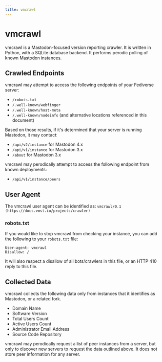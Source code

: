 ```yaml
---
title: vmcrawl
---
```


# vmcrawl

vmcrawl is a Mastodon-focused version reporting crawler.
It is written in Python, with a SQLite database backend.
It performs perodic polling of known Mastodon instances.

## Crawled Endpoints

vmcrawl may attempt to access the following endpoints of your Fediverse server:

- `/robots.txt`
- `/.well-known/webfinger`
- `/.well-known/host-meta`
- `/.well-known/nodeinfo` (and alternative locations referenced in this document)

Based on those results, if it's determined that your server is running Mastodon, it may contact:

- `/api/v2/instance` for Mastodon 4.x
- `/api/v1/instance` for Mastodon 3.x
- `/about` for Mastodon 3.x

vmcrawl may perodically attempt to access the following endpoint from known deployments:

- `/api/v1/instance/peers`

## User Agent

The vmcrawl user agent can be identified as: `vmcrawl/0.1 (https://docs.vmst.io/projects/crawler)`

### robots.txt

If you would like to stop vmcrawl from checking your instance, you can add the following to your `robots.txt` file:

```
User-agent: vmcrawl
Disallow: /
```

It will also respect a disallow of all bots/crawlers in this file, or an HTTP 410 reply to this file.

## Collected Data

vmcrawl collects the following data only from instances that it identifies as Mastodon, or a related fork.

- Domain Name
- Software Version
- Total Users Count
- Active Users Count
- Administrator Email Address
- Source Code Repository

vmcrawl may perodically request a list of peer instances from a server, but only to discover new servers to request the data outlined above.
It does not store peer information for any server.
